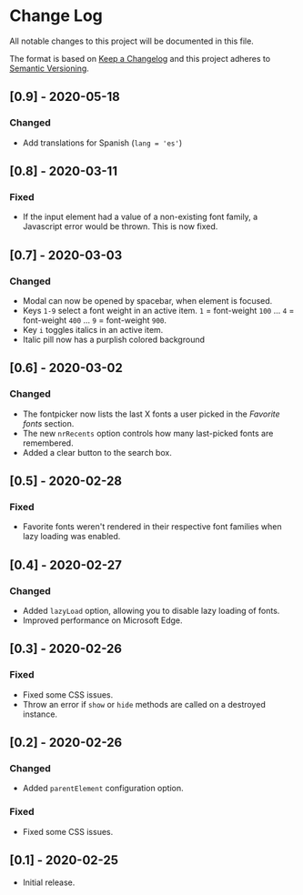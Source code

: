 # Change Log
All notable changes to this project will be documented in this file.

The format is based on [Keep a Changelog](https://keepachangelog.com/)
and this project adheres to [Semantic Versioning](https://semver.org/).

## [0.9] - 2020-05-18
### Changed
- Add translations for Spanish (`lang = 'es'`)

## [0.8] - 2020-03-11
### Fixed
- If the input element had a value of a non-existing font family, a Javascript
  error would be thrown. This is now fixed.

## [0.7] - 2020-03-03
### Changed
- Modal can now be opened by spacebar, when element is focused.
- Keys `1-9` select a font weight in an active item. `1` = font-weight `100` ... `4` = font-weight `400` ... `9` = font-weight `900`.
- Key `i` toggles italics in an active item.
- Italic pill now has a purplish colored background

## [0.6] - 2020-03-02
### Changed
- The fontpicker now lists the last X fonts a user picked in the *Favorite fonts* section.
- The new `nrRecents` option controls how many last-picked fonts are remembered.
- Added a clear button to the search box.

## [0.5] - 2020-02-28
### Fixed
- Favorite fonts weren't rendered in their respective font families when lazy loading was enabled.

## [0.4] - 2020-02-27
### Changed
- Added `lazyLoad` option, allowing you to disable lazy loading of fonts.
- Improved performance on Microsoft Edge.

## [0.3] - 2020-02-26
### Fixed
- Fixed some CSS issues.
- Throw an error if `show` or `hide` methods are called on a destroyed instance.

## [0.2] - 2020-02-26
### Changed
- Added `parentElement` configuration option.

### Fixed
- Fixed some CSS issues.

## [0.1] - 2020-02-25
- Initial release.
